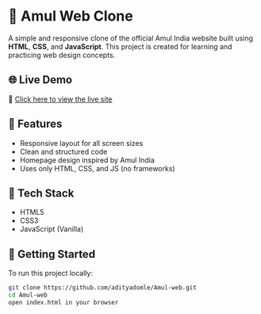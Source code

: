 # 🧈 Amul Web Clone

A simple and responsive clone of the official Amul India website built using **HTML**, **CSS**, and **JavaScript**. This project is created for learning and practicing web design concepts.

## 🌐 Live Demo

🔗 [Click here to view the live site](https://adityadomle.github.io/Amul-web/)

## 📌 Features

- Responsive layout for all screen sizes  
- Clean and structured code  
- Homepage design inspired by Amul India  
- Uses only HTML, CSS, and JS (no frameworks)

## 📁 Tech Stack

- HTML5  
- CSS3  
- JavaScript (Vanilla)

## 🚀 Getting Started

To run this project locally:

```bash
git clone https://github.com/adityadomle/Amul-web.git
cd Amul-web
open index.html in your browser
